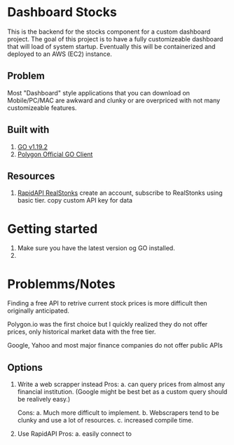 # Dashboard Stocks

This is the backend for the stocks component for a custom dashboard project. The goal of this project is to have a fully customizeable dashboard that will load of system startup. Eventually this will be containerized and deployed to an AWS (EC2) instance. 

## Problem 

Most "Dashboard" style applications that you can download on Mobile/PC/MAC are awkward and clunky or are overpriced with not many customizeable features.

## Built with 

1. [GO v1.19.2](https://go.dev/) 
2. [Polygon Official GO Client](https://github.com/polygon-io/client-go)

## Resources

1. [RapidAPI RealStonks](https://rapidapi.com/amansharma2910/api/realstonks/) create an account, subscribe to RealStonks using basic tier. copy custom API key for data 

# Getting started

1. Make sure you have the latest version og GO installed.
2. 


# Problemms/Notes

Finding a free API to retrive current stock prices is more difficult then originally anticipated.

Polygon.io was the first choice but I quickly realized they do not offer prices, only historical market data with the free tier. 

Google, Yahoo and most major finance companies do not offer public APIs

## Options

1. Write a web scrapper instead
    Pros: 
        a. can query prices from almost any financial institution. (Google might be best bet as a custom query should be realively easy.)

    Cons: 
        a. Much more difficult to implement. 
        b. Webscrapers tend to be clunky and use a lot of resources. 
        c. increased compile time.
        
2. Use RapidAPI
    Pros:
        a. easily connect to 
         